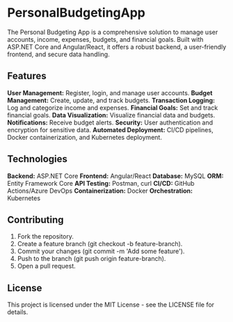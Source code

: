 # PersonalBudgetingApp

The Personal Budgeting App is a comprehensive solution to manage user accounts, income, expenses, budgets, and financial goals. Built with ASP.NET Core and Angular/React, it offers a robust backend, a user-friendly frontend, and secure data handling.

## Features
**User Management:** Register, login, and manage user accounts.
**Budget Management:** Create, update, and track budgets.
**Transaction Logging:** Log and categorize income and expenses.
**Financial Goals:** Set and track financial goals.
**Data Visualization:** Visualize financial data and budgets.
**Notifications:** Receive budget alerts.
**Security:** User authentication and encryption for sensitive data.
**Automated Deployment:** CI/CD pipelines, Docker containerization, and Kubernetes deployment.

## Technologies
**Backend:** ASP.NET Core
**Frontend:** Angular/React
**Database:** MySQL
**ORM:** Entity Framework Core
**API Testing:** Postman, curl
**CI/CD:** GitHub Actions/Azure DevOps
**Containerization:** Docker
**Orchestration:** Kubernetes

## Contributing
1. Fork the repository.
2. Create a feature branch (git checkout -b feature-branch).
3. Commit your changes (git commit -m 'Add some feature').
4. Push to the branch (git push origin feature-branch).
5. Open a pull request.

## License
This project is licensed under the MIT License - see the LICENSE file for details.


